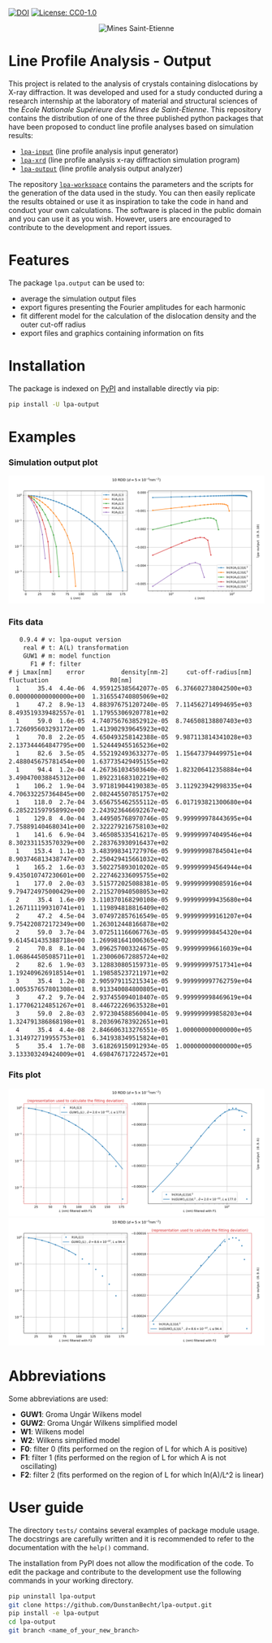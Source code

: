 [![DOI](https://zenodo.org/badge/394321358.svg)](https://zenodo.org/badge/latestdoi/394321358)
[![License: CC0-1.0](https://img.shields.io/badge/License-CC0_1.0-lightgrey.svg)](http://creativecommons.org/publicdomain/zero/1.0/)

<div align="center">
  <img width="250" src="https://dunstan.becht.network/views/signatures/mines.svg" alt="Mines Saint-Etienne">
</div>

# Line Profile Analysis - Output

This project is related to the analysis of crystals containing dislocations by X-ray diffraction. It was developed and used for a study conducted during a research internship at the laboratory of material and structural sciences of the *École Nationale Supérieure des Mines de Saint-Étienne*. This repository contains the distribution of one of the three published python packages that have been proposed to conduct line profile analyses based on simulation results:
* [`lpa-input`](https://github.com/DunstanBecht/lpa-input) (line profile analysis input generator)
* [`lpa-xrd`](https://github.com/DunstanBecht/lpa-xrd) (line profile analysis x-ray diffraction simulation program)
* [`lpa-output`](https://github.com/DunstanBecht/lpa-output) (line profile analysis output analyzer)

The repository [`lpa-workspace`](https://github.com/DunstanBecht/lpa-workspace) contains the parameters and the scripts for the generation of the data used in the study. You can then easily replicate the results obtained or use it as inspiration to take the code in hand and conduct your own calculations. The software is placed in the public domain and you can use it as you wish. However, users are encouraged to contribute to the development and report issues.

# Features

The package `lpa.output` can be used to:
* average the simulation output files
* export figures presenting the Fourier amplitudes for each harmonic
* fit different model for the calculation of the dislocation density and the outer cut-off radius
* export files and graphics containing information on fits

# Installation

The package is indexed on [PyPI](https://pypi.org/project/lpa-output/) and installable directly via pip:
```bash
pip install -U lpa-output
```

# Examples

### Simulation output plot
![Output plot](https://raw.githubusercontent.com/DunstanBecht/lpa-output/6a8a310af33dfa4b833e4e82e90909c980c57c3f/tests/fits/10_rho5e13m-2_square_3200nm_RDD_d5e-5nm-2_screw_S0_PBC1_output_analysis/output_plot.svg)

### Fits data
```
   0.9.4 # v: lpa-ouput version
    real # t: A(L) transformation
    GUW1 # m: model function
      F1 # f: filter
# j Lmax[nm]    error          density[nm-2]     cut-off-radius[nm]            fluctuation                 R0[nm]
  1     35.4  4.4e-06  4.959125385642077e-05  6.376602738042500e+03  0.000000000000000e+00  1.316554740805069e+02
  1     47.2  8.9e-13  4.883976751207240e-05  7.114562714994695e+03  8.493519339482557e-01  1.179553069207781e+02
  1     59.0  1.6e-05  4.740756763852912e-05  8.746508138807403e+03  1.726095603293172e+00  1.413902939645923e+02
  1     70.8  2.2e-05  4.650493258142388e-05  9.987113814341028e+03  2.137344464847795e+00  1.524449455165236e+02
  1     82.6  3.5e-05  4.552192493633277e-05  1.156473794499751e+04  2.488045675781454e+00  1.637735429495155e+02
  1     94.4  1.2e-04  4.267361034503640e-05  1.823206412358884e+04  3.490470038845312e+00  1.892231683102219e+02
  1    106.2  1.9e-04  3.971819044190383e-05  3.112923942998335e+04  4.706332257364845e+00  2.082445507851757e+02
  1    118.0  2.7e-04  3.656755462555112e-05  6.017193821300680e+04  6.285221597958992e+00  2.243923646692267e+02
  1    129.8  4.0e-04  3.449505768970746e-05  9.999999978443695e+04  7.758891404680341e+00  2.322279216758103e+02
  1    141.6  6.9e-04  3.465085335416217e-05  9.999999974049546e+04  8.302331153570329e+00  2.283763930916437e+02
  1    153.4  1.1e-03  3.483998341727976e-05  9.999999987845041e+04  8.903746813438747e+00  2.250429415661032e+02
  1    165.2  1.6e-03  3.502275893010202e-05  9.999999994564944e+04  9.435010747230601e+00  2.227462336095755e+02
  1    177.0  2.0e-03  3.515772025088381e-05  9.999999999085916e+04  9.794724975000429e+00  2.215270940508053e+02
  2     35.4  1.6e-09  3.110370168290108e-05  9.999999999435680e+04  1.267111199310741e+01  1.119894818816409e+02
  2     47.2  4.5e-04  3.074972857616549e-05  9.999999999161207e+04  9.754220872172349e+00  1.263012448166878e+02
  2     59.0  3.7e-04  3.072511166067763e-05  9.999999998454320e+04  9.614541435388718e+00  1.269981641006365e+02
  2     70.8  8.1e-04  3.096257003324675e-05  9.999999996616039e+04  1.068644505085711e+01  1.230060672885724e+02
  2     82.6  1.9e-03  3.128830805159731e-05  9.999999997517341e+04  1.192409626918514e+01  1.198585237211971e+02
  3     35.4  1.2e-08  2.905979115215341e-05  9.999999997762759e+04  1.005357657801308e+01  8.913340084800805e+01
  3     47.2  9.7e-04  2.937455094018407e-05  9.999999998469619e+04  1.177062124851267e+01  8.446722269635328e+01
  3     59.0  2.8e-03  2.972304588560041e-05  9.999999999858203e+04  1.324791386868198e+01  8.203696783922651e+01
  4     35.4  4.4e-08  2.846606313276551e-05  1.000000000000000e+05  1.314972719955753e+01  6.341938349515824e+01
  5     35.4  1.7e-08  3.618269150912934e-05  1.000000000000000e+05  3.133303249424009e+01  4.698476717224572e+01
```

### Fits plot
![GUW1](https://raw.githubusercontent.com/DunstanBecht/lpa-output/6a8a310af33dfa4b833e4e82e90909c980c57c3f/tests/fits/10_rho5e13m-2_square_3200nm_RDD_d5e-5nm-2_screw_S0_PBC1_output_analysis/fits_plot_GUW1/j1_177nm.svg)
![GUW2](https://raw.githubusercontent.com/DunstanBecht/lpa-output/6a8a310af33dfa4b833e4e82e90909c980c57c3f/tests/fits/10_rho5e13m-2_square_3200nm_RDD_d5e-5nm-2_screw_S0_PBC1_output_analysis/fits_plot_GUW2/j1_094nm.svg)

# Abbreviations

Some abbreviations are used:

* **GUW1**: Groma Ungár Wilkens model
* **GUW2**: Groma Ungár Wilkens simplified model
* **W1**: Wilkens model
* **W2**: Wilkens simplified model
* **F0**: filter 0 (fits performed on the region of L for which A is positive)
* **F1**: filter 1 (fits performed on the region of L for which A is not oscillating)
* **F2**: filter 2 (fits performed on the region of L for which ln(A)/L^2 is linear)

# User guide

The directory `tests/` contains several examples of package module usage. The docstrings are carefully written and it is recommended to refer to the documentation with the `help()` command.

The installation from PyPI does not allow the modification of the code. To edit the package and contribute to the development use the following commands in your working directory.
```bash
pip uninstall lpa-output
git clone https://github.com/DunstanBecht/lpa-output.git
pip install -e lpa-output
cd lpa-output
git branch <name_of_your_new_branch>
```

